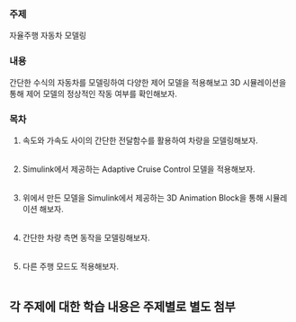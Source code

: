<h3>주제</h3>

자율주행 자동차 모델링

<h3>내용</h3>

간단한 수식의 자동차를 모델링하여 다양한 제어 모델을 적용해보고 3D 시뮬레이션을 통해 제어 모델의 정상적인 작동 여부를 확인해보자.

<h3>목차</h3>

1. 속도와 가속도 사이의 간단한 전달함수를 활용하여 차량을 모델링해보자.</br></br>

2. Simulink에서 제공하는 Adaptive Cruise Control 모델을 적용해보자.</br></br>

3. 위에서 만든 모델을 Simulink에서 제공하는 3D Animation Block을 통해 시뮬레이션 해보자.</br></br>

4. 간단한 차량 측면 동작을 모델링해보자.</br></br>

5. 다른 주행 모드도 적용해보자.</br></br>

<h2>각 주제에 대한 학습 내용은 주제별로 별도 첨부</h2>
